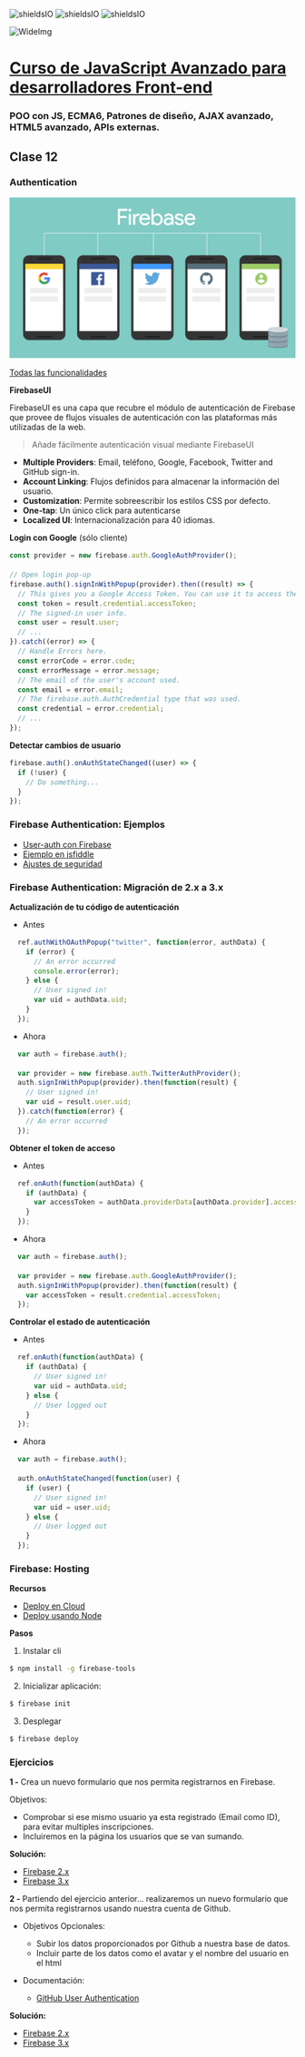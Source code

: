 ![shieldsIO](https://img.shields.io/github/issues/Fictizia/Curso-JS-Avanzado-para-desarrolladores-Front-end_ed4.svg)
![shieldsIO](https://img.shields.io/github/forks/Fictizia/Curso-JS-Avanzado-para-desarrolladores-Front-end_ed4.svg)
![shieldsIO](https://img.shields.io/github/stars/Fictizia/Curso-JS-Avanzado-para-desarrolladores-Front-end_ed4.svg)

![WideImg](http://fictizia.com/img/github/Fictizia-plan-estudios-github.jpg)

# [Curso de JavaScript Avanzado para desarrolladores Front-end](https://fictizia.com/formacion/curso-javascript-avanzado)
### POO con JS, ECMA6, Patrones de diseño, AJAX avanzado, HTML5 avanzado, APIs externas.


## Clase 12

### Authentication

![auth](../assets/clase12/a7bd48d3-bce9-4a2b-955a-2b98ef0f98d6.png)

[Todas las funcionalidades](https://firebase.google.com/docs/auth/web/start)

**FirebaseUI**

FirebaseUI es una capa que recubre el módulo de autenticación de Firebase que provee de flujos visuales de autenticación con las plataformas más utilizadas de la web.

> Añade fácilmente autenticación visual mediante FirebaseUI

- **Multiple Providers**: Email, teléfono, Google, Facebook, Twitter and GitHub sign-in.
- **Account Linking**: Flujos definidos para almacenar la información del usuario.
- **Customization**: Permite sobreescribir los estilos CSS por defecto.
- **One-tap**: Un único click para autenticarse
- **Localized UI**: Internacionalización para 40 idiomas.

**Login con Google** (sólo cliente)

```javascript
const provider = new firebase.auth.GoogleAuthProvider();

// Open login pop-up
firebase.auth().signInWithPopup(provider).then((result) => {
  // This gives you a Google Access Token. You can use it to access the Google API.
  const token = result.credential.accessToken;
  // The signed-in user info.
  const user = result.user;
  // ...
}).catch((error) => {
  // Handle Errors here.
  const errorCode = error.code;
  const errorMessage = error.message;
  // The email of the user's account used.
  const email = error.email;
  // The firebase.auth.AuthCredential type that was used.
  const credential = error.credential;
  // ...
});
```
**Detectar cambios de usuario**

```javascript
firebase.auth().onAuthStateChanged((user) => {
  if (!user) {
    // Do something...
  }
});
```

### Firebase Authentication: Ejemplos
- [User-auth con Firebase](https://www.firebase.com/docs/web/guide/user-auth.html)
- [Ejemplo en jsfiddle](http://jsfiddle.net/firebase/a221m6pb/embedded/result,js,css/)
- [Ajustes de seguridad](https://www.firebase.com/docs/security/guide/securing-data.html)



### Firebase Authentication: Migración de 2.x a 3.x


**Actualización de tu código de autenticación**
- Antes
```javascript
  ref.authWithOAuthPopup("twitter", function(error, authData) {
    if (error) {
      // An error occurred
      console.error(error);
    } else {
      // User signed in!
      var uid = authData.uid;
    }
  });
```

- Ahora
```javascript
  var auth = firebase.auth();
  
  var provider = new firebase.auth.TwitterAuthProvider();
  auth.signInWithPopup(provider).then(function(result) {
    // User signed in!
    var uid = result.user.uid;
  }).catch(function(error) {
    // An error occurred
  });
```


**Obtener el token de acceso**

- Antes
```javascript
  ref.onAuth(function(authData) {
    if (authData) {
      var accessToken = authData.providerData[authData.provider].accessToken;
    }
  });
```

- Ahora
```javascript
  var auth = firebase.auth();
  
  var provider = new firebase.auth.GoogleAuthProvider();
  auth.signInWithPopup(provider).then(function(result) {
    var accessToken = result.credential.accessToken;
  });
```


**Controlar el estado de autenticación**

- Antes
```javascript
  ref.onAuth(function(authData) {
    if (authData) {
      // User signed in!
      var uid = authData.uid;
    } else {
      // User logged out
    }
  });
```

- Ahora
```javascript
  var auth = firebase.auth();
  
  auth.onAuthStateChanged(function(user) {
    if (user) {
      // User signed in!
      var uid = user.uid;
    } else {
      // User logged out
    }
  });
```

### Firebase: Hosting

**Recursos**
- [Deploy en Cloud](https://www.firebase.com/docs/web/guide/deploying.html)
- [Deploy usando Node](https://www.firebase.com/docs/hosting/quickstart.html)

**Pasos**

1. Instalar cli

  ```bash
  $ npm install -g firebase-tools
  ```

2. Inicializar aplicación:

  ```bash
  $ firebase init
  ```

3. Desplegar

  ```bash
  $ firebase deploy
  ```


### Ejercicios

**1 -** Crea un nuevo formulario que nos permita registrarnos en Firebase.

Objetivos:
- Comprobar si ese mismo usuario ya esta registrado (Email como ID), para evitar multiples inscripciones.
- Incluiremos en la página los usuarios que se van sumando.


**Solución:**
- [Firebase 2.x](http://codepen.io/ulisesgascon/pen/19f8b66b32e9ebc0fea3d8dd5c03e0f4)
- [Firebase 3.x](http://codepen.io/ulisesgascon/pen/4ba77abe2917a57b5780ec3531d79341)

**2 -** Partiendo del ejercicio anterior... realizaremos un nuevo formulario que nos permita registrarnos usando nuestra cuenta de Github.

- Objetivos Opcionales:
  - Subir los datos proporcionados por Github a nuestra base de datos.
  - Incluir parte de los datos como el avatar y el nombre del usuario en el html 

- Documentación:
  - [GitHub User Authentication](https://www.firebase.com/docs/web/guide/login/github.html)


**Solución:**
- [Firebase 2.x](http://codepen.io/ulisesgascon/pen/2b9ee3341e4e21ee3c0b32b247313858)
- [Firebase 3.x](http://codepen.io/ulisesgascon/pen/11130424da2c833b7b8cc86a6c5034b8)